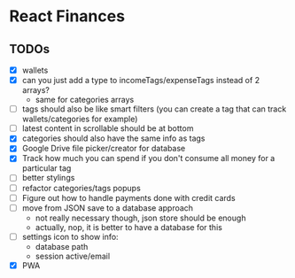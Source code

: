 # React Finances

## TODOs

- [x] wallets
- [x] can you just add a type to incomeTags/expenseTags instead of 2 arrays?
  - same for categories arrays
- [ ] tags should also be like smart filters (you can create a tag that can track wallets/categories for example)
- [ ] latest content in scrollable should be at bottom
- [x] categories should also have the same info as tags
- [x] Google Drive file picker/creator for database
- [x] Track how much you can spend if you don't consume all money for a particular tag
- [ ] better stylings
- [ ] refactor categories/tags popups
- [ ] Figure out how to handle payments done with credit cards
- [ ] move from JSON save to a database approach
  - not really necessary though, json store should be enough
  - actually, nop, it is better to have a database for this
- [ ] settings icon to show info:
  - database path
  - session active/email
- [x] PWA
